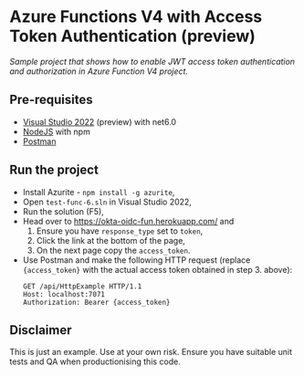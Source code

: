 # Azure Functions V4 with Access Token Authentication (preview)

_Sample project that shows how to enable JWT access token authentication and authorization in Azure Function V4 project._

## Pre-requisites

- [Visual Studio 2022](https://docs.microsoft.com/en-us/visualstudio/releases/2022/release-notes-preview) (preview) with net6.0
- [NodeJS](https://nodejs.org/en/download/) with npm
- [Postman](https://www.postman.com/downloads/)

## Run the project

- Install Azurite - `npm install -g azurite`,
- Open `test-func-6.sln` in Visual Studio 2022,
- Run the solution (F5),
- Head over to https://okta-oidc-fun.herokuapp.com/ and
  1. Ensure you have `response_type` set to `token`,
  2. Click the link at the bottom of the page,
  3. On the next page copy the `access_token`.
- Use Postman and make the following HTTP request (replace `{access_token}` with the actual access token obtained in step 3. above):
  ```
  GET /api/HttpExample HTTP/1.1
  Host: localhost:7071
  Authorization: Bearer {access_token}
  ```

## Disclaimer

This is just an example. Use at your own risk. Ensure you have suitable unit tests and QA when productionising this code.

